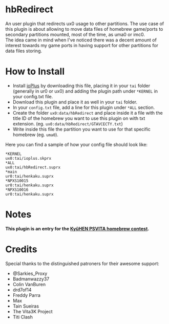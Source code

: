 # hbRedirect
An user plugin that redirects ux0 usage to other partitions. The use case of this plugin is about allowing to move data files of homebrew game/ports to secondary partitions mounted, most of the time, as uma0 or imc0.<br>
The idea came in mind when I've noticed there was a decent amount of interest towards my game ports in having support for other partitions for data files storing.

# How to Install
- Install [ioPlus](https://github.com/CelesteBlue-dev/PSVita-RE-tools/blob/master/ioPlus/ioPlus-0.1/release/ioplus.skprx) by downloading this file, placing it in your `tai` folder (generally in ur0 or ux0) and adding the plugin path under `*KERNEL` in your config.txt file.
- Download this plugin and place it as well in your `tai` folder.
- In your `config.txt` file, add a line for this plugin under `*ALL` section.
- Create the folder `ux0:data/hbRedirect` and place inside it a file with the title ID of the homebrew you want to use this plugin on with txt extension. (eg. `ux0:data/hbRedirect/GTAVCECTY.txt`)
- Write inside this file the partition you want to use for that specific homebrew (eg. `uma0`).

Here you can find a sample of how your config file should look like:
```
*KERNEL
ux0:tai/ioplus.skprx
*ALL
ux0:tai/hbRedirect.suprx
*main
ur0:tai/henkaku.suprx
*NPXS10015
ur0:tai/henkaku.suprx
*NPXS10016
ur0:tai/henkaku.suprx
```

# Notes
<b>This plugin is an entry for the [KyûHEN PSVITA homebrew contest](https://kyuhen.customprotocol.com/en/).</b>

# Credits
Special thanks to the distinguished patroners for their awesome support:
- @Sarkies_Proxy
- Badmanwazzy37
- Colin VanBuren
- drd7of14
- Freddy Parra
- Max
- Tain Sueiras
- The Vita3K Project
- Titi Clash
